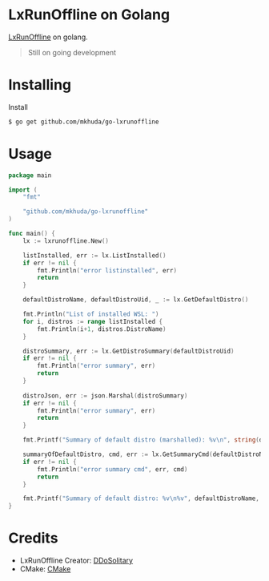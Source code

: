 # LxRunOffline on Golang

[LxRunOffline](https://github.com/DDoSolitary/LxRunOffline/) on golang.

> Still on going development

# Installing

Install

```bash
$ go get github.com/mkhuda/go-lxrunoffline
```

# Usage

```go
package main

import (
	"fmt"

	"github.com/mkhuda/go-lxrunoffline"
)

func main() {
	lx := lxrunoffline.New()

	listInstalled, err := lx.ListInstalled()
	if err != nil {
		fmt.Println("error listinstalled", err)
		return
	}

	defaultDistroName, defaultDistroUid, _ := lx.GetDefaultDistro()

	fmt.Println("List of installed WSL: ")
	for i, distros := range listInstalled {
		fmt.Println(i+1, distros.DistroName)
	}

	distroSummary, err := lx.GetDistroSummary(defaultDistroUid)
	if err != nil {
		fmt.Println("error summary", err)
		return
	}
	
	distroJson, err := json.Marshal(distroSummary)
	if err != nil {
		fmt.Println("error summary", err)
		return
	}

	fmt.Printf("Summary of default distro (marshalled): %v\n", string(distroJson))

	summaryOfDefaultDistro, cmd, err := lx.GetSummaryCmd(defaultDistroName)
	if err != nil {
		fmt.Println("error summary cmd", err, cmd)
		return
	}

	fmt.Printf("Summary of default distro: %v\n%v", defaultDistroName, summaryOfDefaultDistro)
}


```

# Credits

- LxRunOffline Creator: [DDoSolitary](https://github.com/DDoSolitary/LxRunOffline/)
- CMake: [CMake](https://cmake.org/)
